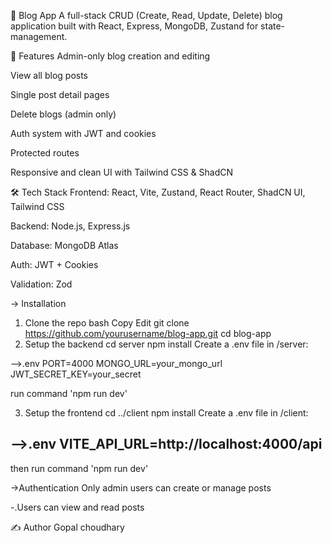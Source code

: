 📝 Blog App
A full-stack CRUD (Create, Read, Update, Delete) blog application built with React, Express, MongoDB, Zustand for state-management.

🚀 Features
Admin-only blog creation and editing

View all blog posts

Single post detail pages

Delete blogs (admin only)

Auth system with JWT and cookies

Protected routes

Responsive and clean UI with Tailwind CSS & ShadCN

🛠️ Tech Stack
Frontend: React, Vite, Zustand, React Router, ShadCN UI, Tailwind CSS

Backend: Node.js, Express.js

Database: MongoDB Atlas

Auth: JWT + Cookies

Validation: Zod

-> Installation
1. Clone the repo
bash
Copy
Edit
git clone https://github.com/yourusername/blog-app.git
cd blog-app
2. Setup the backend
cd server
npm install
Create a .env file in /server:

-->.env
PORT=4000
MONGO_URL=your_mongo_url
JWT_SECRET_KEY=your_secret

run command 'npm run dev'

3. Setup the frontend
cd ../client
npm install
Create a .env file in /client:

-->.env
VITE_API_URL=http://localhost:4000/api
---------------------------------------

then run command 'npm run dev'

->Authentication
Only admin users can create or manage posts

-.Users can view and read posts

✍️ Author
Gopal choudhary












